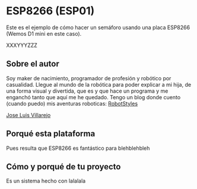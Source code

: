 # ESP8266 (ESP01)

Este es el ejemplo de cómo hacer un semáforo usando una placa ESP8266 (Wemos D1 mini en este caso).

XXXYYYZZZ

## Sobre el autor

Soy maker de nacimiento, programador de profesión y robótico por casualidad. Llegue al mundo de la robótica para poder explicar a mi hija, de una forma visual y divertida, que es y que hace un programa y me enganchó tanto que aquí me he quedado. Tengo un blog donde cuento (cuando puedo) mis aventuras roboticas: [RobotStyles](http://robotstyles.blogspot.com/)

[Jose Luis Villarejo](https://github.com/movilujo)

## Porqué esta plataforma

Pues resulta que ESP8266 es fantástico para blehblehbleh

## Cómo y porqué de tu proyecto

Es un sistema hecho con lalalala
